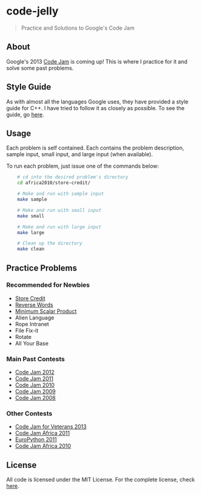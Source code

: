 code-jelly
==========

> Practice and Solutions to Google's Code Jam

## About
Google's 2013 [Code Jam][Code Jam] is coming up! This is where I practice for it and solve
some past problems.

## Style Guide
As with almost all the languages Google uses, they have provided a style guide
for C++. I have tried to follow it as closely as possible. To see the guide, go
[here](http://google-styleguide.googlecode.com/svn/trunk/cppguide.xml).

## Usage
Each problem is self contained. Each contains the problem description, sample
input, small input, and large input (when available).

To run each problem, just issue one of the commands below:

```sh
    # cd into the desired problem's directory
    cd africa2010/store-credit/

    # Make and run with sample input
    make sample

    # Make and run with small input
    make small

    # Make and run with large input
    make large

    # Clean up the directory
    make clean
```

## Practice Problems

### Recommended for Newbies
* [Store Credit](africa2010/store-credit/)
* [Reverse Words](africa2010/reverse-words/)
* [Minimum Scalar Product](2008/minimum-scalar/)
* Alien Language
* Rope Intranet
* File Fix-it
* Rotate
* All Your Base

### Main Past Contests
* [Code Jam 2012](2012/)
* [Code Jam 2011](2011/)
* [Code Jam 2010](2010/)
* [Code Jam 2009](2009/)
* [Code Jam 2008](2008/)

### Other Contests
* [Code Jam for Veterans 2013](veterans2013/)
* [Code Jam Africa 2011](africa2011/)
* [EuroPython 2011](europython2011/)
* [Code Jam Africa 2010](africa2010/)

## License
All code is licensed under the MIT License. For the complete license, check
[here](LICENSE).

[Code Jam]: https://code.google.com/codejam/
